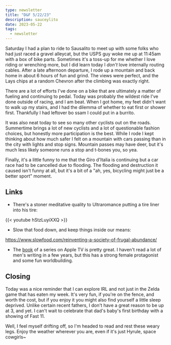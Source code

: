 ```yaml
---
type: newsletter
title: "D&F 5/22/23"
description: sauceylito
date: 2023-05-22
tags:
  - newsletter
---
```


Saturday I had a plan to ride to Sausalito to meet up with some folks who had just raced a gravel alleycat, but the USPS guy woke me up at 11:45am with a box of bike parts. Sometimes it's a toss-up for me whether I love riding or wrenching more, but I did learn today I _don't_ love internally routing cables. After a late afternoon departure, I rode up a mountain and back home in about 6 hours of fun and grind. The views were perfect, and the Lays chips at a random Chevron after the climbing was exactly right. 

There are a lot of efforts I've done on a bike that are ultimately a matter of fueling and continuing to pedal. Today was probably the wildest ride I've done outside of racing, and I am beat. When I got home, my feet didn't want to walk up my stairs, and I had the dilemma of whether to eat first or shower first. Thankfully I had leftover bo ssam I could put in a burrito.

It was also neat today to see so many other cyclists out on the roads. Summertime brings a lot of new cyclists and a lot of questionable fashion choices, but honestly more participation is the best. While I rode I kept thinking about how much safer I felt on a mountain with cars passing than in the city with lights and stop signs. Mountain passes may have deer, but it's much less likely someone runs a stop and t-bones you, so yea.

Finally, it's a little funny to me that the Giro d'Italia is continuing but a car race had to be cancelled due to flooding. The flooding and destruction it caused isn't funny at all, but it's a bit of a "ah, yes, bicycling might just be a better sport" moment.

## Links

- There's a stoner meditative quality to Ultraromance putting a tire liner into his tire:

{{< youtube hStzLuyiXXQ >}}

- Slow that food down, and keep things inside our means:

https://www.slowfood.com/reinventing-a-society-of-frugal-abundance/

- The [book](https://bookshop.org/p/books/wool-hugh-howey/15022022?ean=9780358447849) of a series on Apple TV is pretty great. I haven't read a lot of men's writing in a few years, but this has a strong female protagonist and some fun worldbuilding.

## Closing

Today was a nice reminder that I can explore IRL and not just in the Zelda game that has eaten my week. It's very fun, if you're on the fence, and worth the cost, but if you enjoy it you might also find yourself a little sleep deprived. Unlike certain recent fathers, I don't have a great reason to be up at 3, and yet. I can't wait to celebrate that dad's baby's first birthday with a showing of Fast 11.

Well, I feel myself drifting off, so I'm headed to read and rest these weary legs. Enjoy the weather wherever you are, even if it's just Hyrule, space cowgirls~
